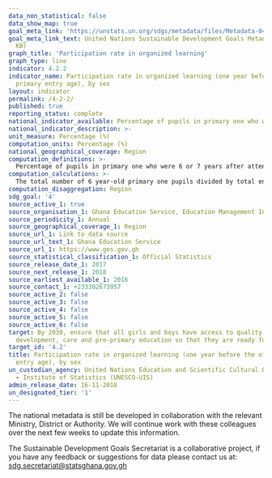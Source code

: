 ```yaml
---
data_non_statistical: false
data_show_map: true
goal_meta_link: 'https://unstats.un.org/sdgs/metadata/files/Metadata-04-02-02.pdf '
goal_meta_link_text: United Nations Sustainable Development Goals Metadata (PDF 223
  KB)
graph_title: 'Participation rate in organized learning'
graph_type: line
indicator: 4.2.2
indicator_name: Participation rate in organized learning (one year before the official
  primary entry age), by sex
layout: indicator
permalink: /4-2-2/
published: true
reporting_status: complete
national_indicator_available: Percentage of pupils in primary one who were 6 or 7 years after attending Kindergarten in the previous year.
national_indicator_description: >-
unit_measure: Percentage (%)
computation_units: Percentage (%)
national_geographical_coverage: Region
computation_definitions: >-
  Percentage of pupils in primary one who were 6 or 7 years after attending Kindergarten in the previous year. 
computation_calculations: >-
  The total number of 6 year-old primary one pupils divided by total enrolment for primary one and multiplied by 100
computation_disaggregation: Region
sdg_goal: '4'
source_active_1: true
source_organisation_1: Ghana Education Service, Education Management Information System (EMIS), 2016 
source_periodicity_1: Annual 
source_geographical_coverage_1: Region
source_url_1: Link to data source
source_url_text_1: Ghana Education Service
source_url_1: https://www.ges.gov.gh
source_statistical_classification_1: Official Statistics
source_release_date_1: 2017
source_next_release_1: 2018
source_earliest_available_1: 2016
source_contact_1: +233302673957
source_active_2: false
source_active_3: false
source_active_4: false
source_active_5: false
source_active_6: false
target: By 2030, ensure that all girls and boys have access to quality early childhood
  development, care and pre-primary education so that they are ready for primary education
target_id: '4.2'
title: Participation rate in organized learning (one year before the official primary
  entry age), by sex
un_custodian_agency: United Nations Education and Scientific Cultural Organisation
  - Institute of Statistics (UNESCO-UIS)
admin_release_date: 16-11-2018
un_designated_tier: '1'
---
```

The national metadata is still be developed in collaboration with the relevant Ministry, District or Authority.  We will continue work with these colleagues over the next few weeks to update this information.

The Sustainable Development Goals Secretariat is a collaborative project, if you have any feedback or suggestions for data please contact us at: sdg.secretariat@statsghana.gov.gh
